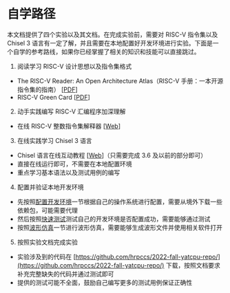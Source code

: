 # 自学路径

本文档提供了四个实验以及其文档。在完成实验前，需要对 RISC-V 指令集以及 Chisel 3 语言有一定了解，并且需要在本地配置好开发环境进行实验。下面是一个自学的参考路线，如果你已经掌握了相关的知识和技能可以直接跳过。

1. 阅读学习 RISC-V 设计思想以及指令集格式
  - The RISC-V Reader: An Open Architecture Atlas（RISC-V 手册：一本开源指令集的指南） [[PDF](http://riscvbook.com/chinese/RISC-V-Reader-Chinese-v2p1.pdf)]
  - RISC-V Green Card [[PDF](http://riscvbook.com/greencard-20181213.pdf)]
2. 动手实践编写 RISC-V 汇编程序加深理解
  - 在线 RISC-V 整数指令集解释器 [[Web](https://www.cs.cornell.edu/courses/cs3410/2019sp/riscv/interpreter/)]
3. 在线实践学习 Chisel 3 语言
  - Chisel 语言在线互动教程 [[Web](https://mybinder.org/v2/gh/freechipsproject/chisel-bootcamp/master)]（只需要完成 3.6 及以前的部分即可）
  - 直接在线运行即可，不需要在本地配置环境
  - 重点学习基本语法以及测试用例的编写
4. 配置并验证本地开发环境
  - 先按照[配置开发环境](./getting-started/environment.md)一节根据自己的操作系统进行配置，需要从境外下载一些依赖包，可能需要代理
  - 然后按照[快速测试](./getting-started/test.md)测试自己的开发环境是否配置成功，需要能够通过测试
  - 按照[波形仿真](./getting-started/simulation.md)一节进行波形仿真，需要能够生成波形文件并使用相关软件打开
5. 按照实验文档完成实验
  - 实验涉及到的代码在 [https://github.com/hrpccs/2022-fall-yatcpu-repo/](https://github.com/hrpccs/2022-fall-yatcpu-repo/) 下载，按照文档要求补充完整缺失的代码并通过测试即可
  - 提供的测试可能不全面，鼓励自己编写更多的测试用例保证正确性